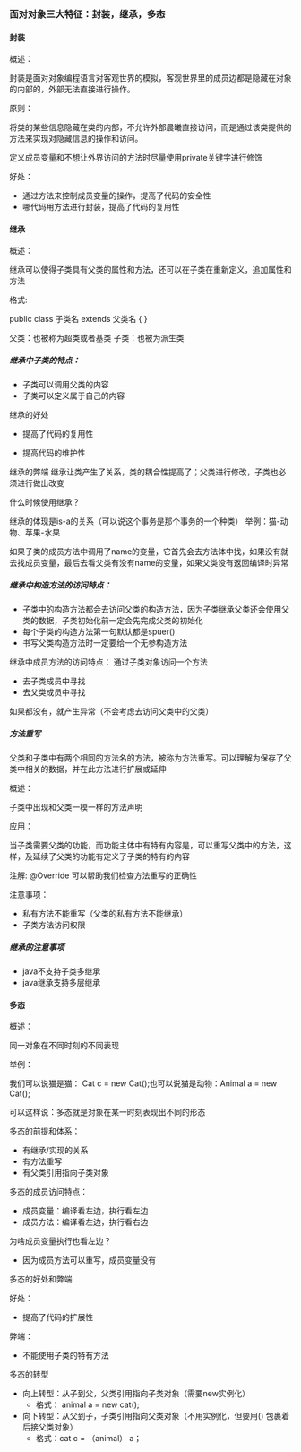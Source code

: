 ### 面对对象三大特征：封装，继承，多态

#### 封装

概述：

封装是面对对象编程语言对客观世界的模拟，客观世界里的成员边都是隐藏在对象的内部的，外部无法直接进行操作。

原则：

将类的某些信息隐藏在类的内部，不允许外部晨曦直接访问，而是通过该类提供的方法来实现对隐藏信息的操作和访问。

定义成员变量和不想让外界访问的方法时尽量使用private关键字进行修饰

好处：

* 通过方法来控制成员变量的操作，提高了代码的安全性
* 哪代码用方法进行封装，提高了代码的复用性

#### 继承

概述：

继承可以使得子类具有父类的属性和方法，还可以在子类在重新定义，追加属性和方法

格式:

public class 子类名 extends 父类名 { }

父类：也被称为超类或者基类
子类：也被为派生类

##### 继承中子类的特点：

* 子类可以调用父类的内容
* 子类可以定义属于自己的内容

继承的好处

* 提高了代码的复用性

* 提高代码的维护性

继承的弊端
继承让类产生了关系，类的耦合性提高了；父类进行修改，子类也必须进行做出改变

什么时候使用继承？

继承的体现是is-a的关系（可以说这个事务是那个事务的一个种类）
举例：猫-动物、苹果-水果

如果子类的成员方法中调用了name的变量，它首先会去方法体中找，如果没有就去找成员变量，最后去看父类有没有name的变量，如果父类没有返回编译时异常

##### 继承中构造方法的访问特点：

* 子类中的构造方法都会去访问父类的构造方法，因为子类继承父类还会使用父类的数据，子类初始化前一定会先完成父类的初始化
* 每个子类的构造方法第一句默认都是spuer()
* 书写父类构造方法时一定要给一个无参构造方法

继承中成员方法的访问特点：
通过子类对象访问一个方法

* 去子类成员中寻找
* 去父类成员中寻找

如果都没有，就产生异常（不会考虑去访问父类中的父类）

##### 方法重写

父类和子类中有两个相同的方法名的方法，被称为方法重写。可以理解为保存了父类中相关的数据，并在此方法进行扩展或延伸

概述：

子类中出现和父类一模一样的方法声明

应用：

当子类需要父类的功能，而功能主体中有特有内容是，可以重写父类中的方法，这样，及延续了父类的功能有定义了子类的特有的内容

注解: @Override	可以帮助我们检查方法重写的正确性

注意事项：

* 私有方法不能重写（父类的私有方法不能继承）
* 子类方法访问权限

##### 继承的注意事项

* java不支持子类多继承
* java继承支持多层继承

#### 多态

概述：

同一对象在不同时刻的不同表现

举例：

我们可以说猫是猫： Cat c = new  Cat();也可以说猫是动物：Animal a = new Cat();

可以这样说：多态就是对象在某一时刻表现出不同的形态

多态的前提和体系：

* 有继承/实现的关系
* 有方法重写
* 有父类引用指向子类对象

多态的成员访问特点：

* 成员变量：编译看左边，执行看左边
* 成员方法：编译看左边，执行看右边

为啥成员变量执行也看左边？

* 因为成员方法可以重写，成员变量没有

多态的好处和弊端

好处：

* 提高了代码的扩展性

弊端：

* 不能使用子类的特有方法

多态的转型

* 向上转型：从子到父，父类引用指向子类对象（需要new实例化）
    * 格式： animal  a = new cat();
* 向下转型：从父到子，子类引用指向父类对象（不用实例化，但要用() 包裹着后接父类对象）
    * 格式：cat c = （animal） a；